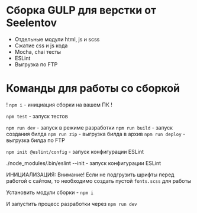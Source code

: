 <h1>Сборка GULP для верстки от Seelentov</h1>

- Отдельные модули html, js и scss
- Сжатие css и js кода
- Mocha, chai тесты
- ESLint
- Выгрузка по FTP

<h1>Команды для работы со сборкой</h1>

! `npm i` - инициация сборки на вашем ПК !

`npm test` - запуск тестов

`npm run dev` - запуск в режиме разработки
`npm run build` - запуск создания билда
`npm run zip` - выгрузка билда в архив
`npm run deploy` - выгрузка билда по FTP

`npm init @eslint/config` - запуск конфигурации ESLint

./node_modules/.bin/eslint --init - запуск конфигурации ESLint

ИНИЦИАЛИЗАЦИЯ:
Внимание! Если не подгрузить шрифты перед работой с сайтом, то необходимо создать пустой `fonts.scss` для работы 

Установить модули сборки - `npm i`

И запустить процесс разработки через `npm run dev`
